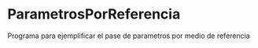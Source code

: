 # ParametrosPorReferencia
 Programa para ejemplificar el pase de parametros por medio de referencia
